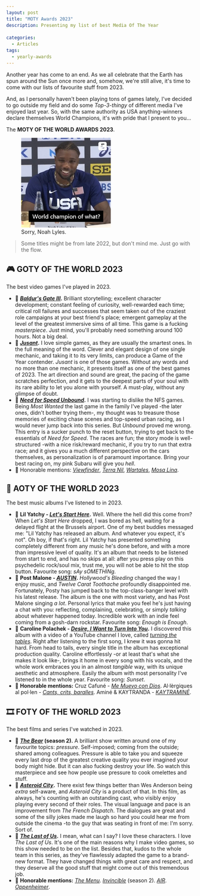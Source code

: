 ```yaml
---
layout: post
title: "MOTY Awards 2023"
description: Presenting my list of best Media Of The Year

categories:
  - Articles
tags:
  - yearly-awards
---
```


Another year has come to an end. As we all celebrate that the Earth has spun around the Sun once more and, somehow, we're still alive, it's time to come with our lists of favourite stuff from 2023.

And, as I personally haven't been playing tons of games lately, I've decided to go outside my field and do some _Top-3-thingy_ of different media I've enjoyed last year. So, with the same authority as USA anything-winners declare themselves World Champions, it's with pride that I present to you...

The **MOTY OF THE WORLD AWARDS 2023**.

<figure style="width: 240px" class="align-center">
  <a><img src="/img/posts/2024-01-12-moty-2023/noah-lyles.jpg" alt="USA athlete Noah Lyles, complaining of USA National Champions claiming to be World Champions too."></a>
  <figcaption>Sorry, Noah Lyles.</figcaption>
</figure>

> Some titles might be from late 2022, but don't mind me. Just go with the flow.


## 🎮 GOTY OF THE WORLD 2023

The best video games I've played in 2023.

- 🥇 **[_Baldur's Gate III_](https://store.steampowered.com/app/1086940/Baldurs_Gate_3/).** Brilliant storytelling; excellent character development; constant feeling of curiosity, well-rewarded each time; critical roll failures and successes that seem taken out of the craziest role campaigns at your best friend's place; emergent gameplay at the level of the greatest immersive sims of all time. This game is a fucking _masterpiece_. Just mind, you'll probably need something around 100 hours. Not a big deal.
- 🥈 **[_Jusant_](https://store.steampowered.com/app/1977170/Jusant/).** I love simple games, as they are usually the smartest ones. In the full meaning of the word. Clever and elegant design of one single mechanic, and taking it to its very limits, can produce a Game of the Year contender. _Jusant_ is one of those games. Without any words and no more than one mechanic, it presents itself as one of the best games of 2023. The art direction and sound are great, the pacing of the game scratches perfection, and it gets to the deepest parts of your soul with its rare ability to let you alone with yourself. A must-play, without any glimpse of doubt.
- 🥉 **[_Need for Speed Unbound_](https://store.steampowered.com/app/1846380/Need_for_Speed_Unbound/).** I was starting to dislike the NFS games. Being _Most Wanted_ the last game in the family I've played -the later ones, didn't bother trying them-, my thought was to treasure those memories of exciting chase scenes and top-speed urban racing, as I would never jump back into this series. But _Unbound_ proved me wrong. This entry is a sucker punch to the reset button, trying to get back to the essentials of _Need for Speed_. The races are fun; the story mode is well-structured -with a nice risk/reward mechanic, if you try to run that extra race; and it gives you a much different perspective on the cars themselves, as personalization is of paramount importance. Bring your best racing on, my pink Subaru will give you _hell_.
- 💐 Honorable mentions: [_Viewfinder_](https://store.steampowered.com/app/1382070/Viewfinder/), [_Terra Nil_](https://store.steampowered.com/app/1593030/Terra_Nil/), [_Wartales_](https://store.steampowered.com/app/1527950/Wartales/), [_Mosa Lina_](https://store.steampowered.com/app/2477090/Mosa_Lina/).


## 💽 AOTY OF THE WORLD 2023

The best music albums I've listened to in 2023.

- 🥇 **Lil Yatchy - [_Let's Start Here_](https://open.spotify.com/album/6Per97deaWqrJlKQNX8RGK).** Well. Where the hell did this come from? When _Let's Start Here_ dropped, I was bored as hell, waiting for a delayed flight at the Brussels airport. One of my best buddies messaged me: "Lil Yatchy has released an album. And whatever you expect, it's not". Oh boy, if that's right. Lil Yatchy has presented something completely different from any music he's done before, and with a more than impressive level of quality. It's an album that needs to be listened from start to end, and has no skips at all: after you press play on this psychedelic rock/soul mix, trust me, you will not be able to hit the stop button. Favourite song: _sAy sOMETHINg_.
- 🥈 **Post Malone - [_AUSTIN_](https://open.spotify.com/album/6r1lh7fHMB499vGKtIyJLy).** _Hollywood's Bleeding_ changed the way I enjoy music, and _Twelve Carat Toothache_ profoundly disappointed me. Fortunately, Posty has jumped back to the top-class-banger level with his latest release. The album is the one with most variety, and has Post Malone singing _a lot_. Personal lyrics that make you feel he's just having a chat with you: reflecting, complaining, celebrating, or simply _talking_ about whatever happened today. Incredible work with an indie feel coming from a gosh-darn rockstar. Favourite song: _Enough is Enough_.
- 🥉 **Caroline Polachek - [_Desire, I Want to Turn Into You_](https://open.spotify.com/album/22PkV1Le9P3X4RY4xtmK0q).** I discovered this album with a video of a YouTube channel I love, called [_turning the tables_](https://www.youtube.com/@turningthetables). Right after listening to the first song, I knew it was gonna hit hard. From head to tails, every single title in the album has exceptional production quality. Caroline effortlessly -or at least that's what she makes it look like-, brings it home in every song with his vocals, and the whole work embraces you in an almost _tangible_ way, with its unique aesthetic and atmosphere. Easily the album with most personality I've listened to in the whole year. Favourite song: _Sunset_.
- 💐 **Honorable mentions:** Cruz Cafuné - [_Me Muevo con Dios_](https://open.spotify.com/album/7yvmtCjHcBe9DqIVl7AwQT). Al·lèrgiques al pol·len - [_Cants, crits, baralles_](https://open.spotify.com/album/3mvSeMnrhY4IOpP5aUi8G6). Aminé & KAYTRANDA - [_KAYTRAMINÉ_](https://open.spotify.com/album/1plAqF2W8hwAhcpBAfGNsW).


## 🎞️ FOTY OF THE WORLD 2023

The best films and series I've watched in 2023.

- 🥇 **[_The Bear_](https://www.justwatch.com/us/tv-show/the-bear) (season 2).** A brilliant show written around one of my favourite topics: _pressure_. Self-imposed; coming from the outside; shared among colleagues. Pressure is able to take you and squeeze every last drop of the greatest creative quality you ever imagined your body might hide. But it can also fucking destroy your life. So watch this masterpiece and see how people use pressure to cook omelettes and stuff.
- 🥈 **[_Asteroid City_](https://www.justwatch.com/us/movie/asteroid-city).** There exist few things better than Wes Anderson being _extra_ self-aware, and _Asteroid City_ is a product of that. In this film, as always, he's counting with an outstanding cast, who visibly enjoy playing every second of their roles. The visual language and pace is an improvement from _The French Dispatch_. The dialogues are great and some of the silly jokes made me laugh so hard you could hear me from outside the cinema -to the guy that was seating in front of me: I'm sorry. Sort of.
- 🥉 **[_The Last of Us_](https://www.justwatch.com/us/tv-show/the-last-of-us).** I mean, what can I say? I love these characters. I love _The Last of Us_. It's one of the main reasons why I make video games, so this show needed to be on the list. Besides that, kudos to the whole team in this series, as they've flawlessly adapted the game to a brand-new format. They have changed things with great care and respect, and they deserve all the good stuff that might come out of this tremendous job.
- 💐 **Honorable mentions:** [_The Menu_](https://www.justwatch.com/us/movie/the-menu-2022). [_Invincible_](https://www.justwatch.com/us/tv-show/invincible) (season 2). [_AIR_](https://www.justwatch.com/us/movie/air-2023). [_Oppenheimer_](https://www.justwatch.com/us/movie/oppenheimer).


